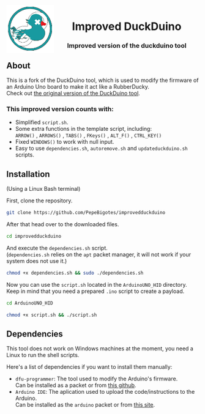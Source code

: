 <img align="left" src="https://github.com/PepeBigotes/improvedduckduino/blob/master/duckduinologo.png" width=125px height=125px>
<h1 align="center">Improved DuckDuino</h1>
<h3 align="center">Improved version of the duckduino tool</h3>


<h2>About</h2>

This is a fork of the DuckDuino tool, which is used to modify the firmware of an Arduino Uno board to make it act like a RubberDucky.  
Check out [the original version of the DuckDuino tool](https://github.com/Lacerda53/duckduino).  
<h3>This improved version counts with:</h3>

- Simplified `script.sh`.
- Some extra functions in the template script, including:   
 `ARROW()` , `ARROWS()` , `TABS()` , `FKeys()` , `ALT_F()` , `CTRL_KEY()`  
- Fixed `WINDOWS()` to work with null input.  
- Easy to use `dependencies.sh`, `autoremove.sh` and `updateduckduino.sh` scripts.  
<h2>Installation</h2>
(Using a Linux Bash terminal)  
 
First, clone the repository.  
```bash
git clone https://github.com/PepeBigotes/improvedduckduino
```  
After that head over to the downloaded files.
```bash
cd improvedduckduino
```
And execute the `dependencies.sh` script.  
(`dependencies.sh` relies on the `apt` packet manager, it will not work if your system does not use it.)  
```bash
chmod +x dependencies.sh && sudo ./dependencies.sh
```  
Now you can use the `script.sh` located in the `ArduinoUNO_HID` directory.  
Keep in mind that you need a prepared `.ino` script to create a payload.
```bash
cd ArduinoUNO_HID 
```
```bash
chmod +x script.sh && ./script.sh
```
## Dependencies
This tool does not work on Windows machines at the moment, you need a Linux to run the shell scripts.  
 
Here's a list of dependencies if you want to install them manually:  
 - `dfu-programmer`: The tool used to modify the Arduino's firmware.  
   Can be installed as a packet or from [this github](https://github.com/dfu-programmer/dfu-programmer).
 - `Arduino IDE`: The aplication used to upload the code/instructions to the Arduino.  
   Can be installed as the `arduino` packet or from [this site](https://www.arduino.cc/en/software).
